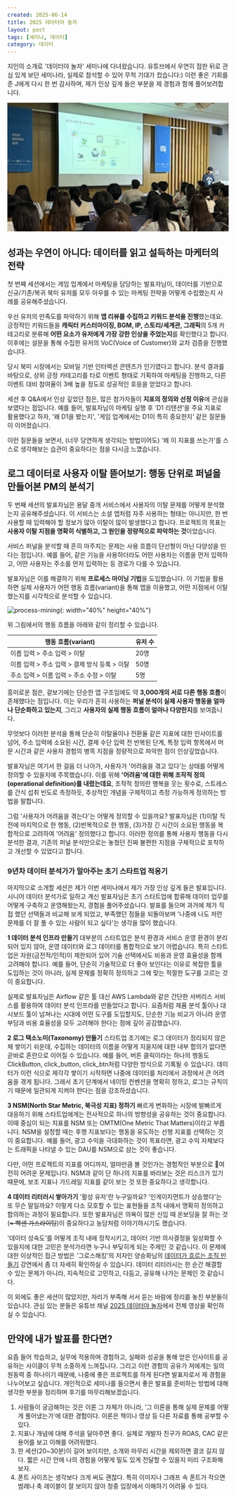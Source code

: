 ```yaml
---
created: 2025-06-14
title: 2025 데이터야 놀자
layout: post
tags: [세미나, 데이터]
category: 데이터
---
```


지인의 소개로 '데이터야 놀자' 세미나에 다녀왔습니다. 유튜브에서 우연히 접한 뒤로 관심 있게 보던 세미나라, 실제로 참석할 수 있어 무척 기대가 컸습니다:) 이런 좋은 기회를 준 J에게 다시 한 번 감사하며, 제가 인상 깊게 들은 부분을 제 경험과 함께 풀어보려합니다.

![dataya-nolja](https://github.com/kida0/kida0.github.io/blob/main/assets/images/data-ya-nolja.jpeg?raw=true)


## 성과는 우연이 아니다: 데이터를 읽고 설득하는 마케터의 전략

첫 번째 세션에서는 게임 업계에서 마케팅을 담당하는 발표자님이, 데이터를 기반으로 신규/기존/복귀 북미 유저를 모두 아우를 수 있는 마케팅 전략을 어떻게 수립했는지 사례를 공유해주셨습니다.

우선 유저의 만족도를 파악하기 위해 **앱 리뷰를 수집하고 키워드 분석을 진행**했는데요. 긍정적인 키워드들을 **캐릭터 커스터마이징, BGM, IP, 스토리/세계관, 그래픽**의 5개 카테고리로 분류해 **어떤 요소가 유저에게 가장 강한 인상을 주었는지**를 확인했다고 합니다. 이후에는 설문을 통해 수집한 유저의 VoC(Voice of Customer)와 교차 검증을 진행했습니다.

당시 북미 시장에서는 모바일 기반 인터렉션 콘텐츠가 인기였다고 합니다. 분석 결과를 바탕으로, 상위 긍정 카테고리를 타로 이벤트 형태로 기획하여 마케팅을 진행하고, 다른 이벤트 대비 참여율이 3배 높을 정도로 성공적인 호응을 얻었다고 합니다.

세션 후 Q&A에서 인상 깊었던 점은, 많은 참가자들이 **지표의 정의와 선정 이유**에 관심을 보였다는 점입니다. 예를 들어, 발표자님이 마케팅 실행 후 'D1 리텐션'을 주요 지표로 활용했다고 하자, '왜 D1을 봤는지', '게임 업계에서는 D1이 특히 중요한지' 같은 질문들이 이어졌습니다.

이런 질문들을 보면서, (너무 당연하게 생각되는 방법이어도) '왜 이 지표를 쓰는가'를 스스로 생각해보는 습관이 중요하다는 점을 다시금 느꼈습니다.


## 로그 데이터로 사용자 이탈 뜯어보기: 행동 단위로 퍼널을 만들어본 PM의 분석기

두 번째 세션의 발표자님은 용달 중개 서비스에서 사용자의 이탈 문제를 어떻게 분석했는지 공유해주셨습니다. 이 서비스는 소셜 앱처럼 자주 사용하는 형태는 아니지만, 한 번 사용할 때 입력해야 할 정보가 많아 이탈이 많이 발생했다고 합니다. 프로젝트의 목표는 **사용자 이탈 지점을 명확히 식별하고, 그 원인을 정량적으로 파악하는 것**이었습니다.

서비스 퍼널을 분석할 때 흔히 마주치는 문제는 사용 흐름이 단선형이 아닌 다양성을 띤다는 점입니다. 예를 들어, 같은 기능을 사용하더라도 어떤 사용자는 이름을 먼저 입력하고, 어떤 사용자는 주소를 먼저 입력하는 등 경로가 다를 수 있습니다.

발표자님은 이를 해결하기 위해 **프로세스 마이닝 기법**을 도입했습니다. 이 기법을 활용하면 실제 사용자가 어떤 행동 흐름(variant)을 통해 앱을 이용했고, 어떤 지점에서 이탈했는지를 시각적으로 분석할 수 있습니다. 

![process-mining](https://blog.bizspring.co.kr/wp-content/uploads/2024/10/process-mining1.png){: width="40%" height="40%"}

위 그림에서의 행동 흐름을 아래와 같이 정리할 수 있습니다.

|행동 흐름(variant)|유저 수|
|---|---|
|이름 입력 > 주소 입력 > 이탈|20명|
|이름 입력 > 주소 입력 > 결제 방식 등록 > 이탈|50명|
|주소 입력 > 이름 입력 > 주소 수정 > 이탈|5명|

흥미로운 점은, 겉보기에는 단순한 앱 구조임에도 약 **3,000개의 서로 다른 행동 흐름**이 존재했다는 점입니다. 이는 우리가 흔히 사용하는 **퍼널 분석이 실제 사용자 행동을 얼마나 단순화하고 있는지**, 그리고 **사용자의 실제 행동 흐름이 얼마나 다양한지**를 보여줍니다.

무엇보다 이러한 분석을 통해 단순히 이탈율이나 전환율 같은 지표에 대한 인사이트를 넘어, 주소 입력에 소요된 시간, 결제 수단 입력 전 반복된 단계, 특정 입력 항목에서 머문 시간과 같은 사용자 경험의 병목 지점을 정량적으로 파악한 점이 인상깊었습니다.

발표자님은 여기서 한 걸음 더 나아가, 사용자가 '어려움을 겪고 있다'는 상태를 어떻게 정의할 수 있을지에 주목했습니다. 이를 위해 **'어려움'에 대한 위해 조작적 정의(operational definition)를 내렸는데요**, 조작적 정의란 행복을 웃는 횟수로, 스트레스를 간식 섭취 빈도로 측정하듯, 추상적인 개념을 구체적이고 측정 가능하게 정의하는 방법을 말합니다.

그럼 '사용자가 어려움을 겪는다'는 어떻게 정의할 수 있을까요? 발표자님은 (1)이탈 직전에 마지막으로 한 행동, (2)반복적으로 한 행동, (3)가장 긴 시간이 소요된 행동을 복합적으로 고려하여 '어려움' 정의했다고 합니다. 이러한 정의를 통해 사용자 행동을 다시 분석한 결과, 기존의 퍼널 분석만으로는 놓쳤던 진짜 불편한 지점을 구체적으로 포착하고 개선할 수 있었다고 합니다.


### 9년차 데이터 분석가가 말아주는 초기 스타트업 적응기

마지막으로 소개할 세션은 제가 이번 세미나에서 제가 가장 인상 깊게 들은 발표입니다. 시니어 데이터 분석가로 일하고 계신 발표자님은 초기 스타트업에 합류해 데이터 업무를 어떻게 구축하고 운영해왔는지, 경험을 풀어주셨습니다. 발표를 들으며 과거에 제가 직접 했던 선택들과 비교해 보게 되었고, 부족했던 점들을 되돌아보며 '나중에 나도 저런 문제를 더 잘 풀 수 있는 사람이 되고 싶다'는 생각을 많이 했습니다.

**1  데이터 분석 인프라 만들기**
대부분의 스타트업은 분석 환경과 서비스 운영 환경이 분리되어 있지 않아, 운영 데이터와 로그 데이터를 통합적으로 보기 어렵습니다. 특히 스타트업은 자원(금전적/인적)이 제한되어 있어 기술 선택에서도 비용과 운영 효율성을 함께 고려해야 합니다. 예를 들어, 단순히 기술적으로 더 좋아 보인다는 이유로 복잡한 툴을 도입하는 것이 아니라, 실제 문제를 정확히 정의하고 그에 맞는 적절한 도구를 고르는 것이 중요합니다. 

실제로 발표자님은 Airflow 같은 툴 대신 AWS Lambda와 같은 간단한 서버리스 서비스를 활용하여 데이터 분석 인프라를 만들었다고 합니다. 요즘처럼 제품 분석 툴이나 대시보드 툴이 넘쳐나는 시대에 어떤 도구를 도입할지도, 단순한 기능 비교가 아니라 운영 부담과 비용 효율성을 모두 고려해야 한다는 점에 깊이 공감했습니다.

**2 로그 택소노미(Taxonomy) 만들기**
스타트업 초기에는 로그 데이터가 정리되지 않은 채 쌓이기 쉬운데, 수집하는 데이터의 이름을 어떻게 지을지에 대한 내부 합의가 없다면 곧바로 혼란으로 이어질 수 있습니다. 예를 들어, 버튼 클릭이라는 하나의 행동도 ClickButton, click_button, click_btn처럼 다양한 방식으로 기록될 수 있습니다. 데이터가 이런 식으로 제각각 쌓이기 시작하면 나중에 데이터를 처리에서 과정에서 큰 어려움을 겪게 됩니다. 그래서 초기 단계에서 네이밍 컨벤션을 명확히 정하고, 로그는 규칙이기 때문에 일관되게 지켜야 한다는 점을 강조하셨습니다.

**3 NSM(North Star Metric, 북극성 지표) 정하기**
빠르게 변화하는 시장에 발빠르게 대응하기 위해 스타트업에게는 전사적으로 하나의 방향성을 공유하는 것이 중요합니다. 이때 중심이 되는 지표를 NSM 또는 OMTM(One Metric That Matters)이라고 부릅니다. NSM을 설정할 때는 후행 지표보다는 행동을 유도하는 선행 지표를 선택하는 것이 중요합니다. 예를 들어, 광고 수익을 극대화하는 것이 목표라면, 광고 수익 자체보다는 트래픽을 나타낼 수 있는 DAU를 NSM으로 삼는 것이 좋습니다. 

다만, 어떤 프로젝트의 지표를 어디까지, 얼마만큼 볼 것인가는 경험적인 부분으로 여전히 어려운 문제입니다. NSM과 같이 단 하나의 지표를 바라보는 것은 리스크가 있기 때문에, 보조 지표나 가드레일 지표를 같이 보는 것 또한 중요하다고 생각합니다.

**4 데이터 리터러시 쌓아가기**
'활성 유저'란 누구일까요? '인게이지먼트가 상승했다'는 또 무슨 말일까요? 이렇게 다소 모호할 수 있는 표현들을 조직 내에서 명확히 정의하고 합의하는 과정이 필요합니다. 또한 발표자님은 의욕이 많은 신입 때 온보딩을 잘 하는 것(~~= 빡센 가스라이팅~~)이 중요하다고 농담처럼 이야기하시기도 했습니다.

'데이터 성숙도'를 어떻게 조직 내에 정착시키고, 데이터 기반 의사결정을 일상화할 수 있을지에 대한 고민은 분석가라면 누구나 부딪히게 되는 주제인 것 같습니다. 이 문제에 대한 이상적인 접근 방법은 '그로스해킹'의 저자인 양승화님의 [데이터가 흐르는 조직 만들기](https://www.youtube.com/watch?v=lG6gJGmEbew) 강연에서 좀 더 자세히 확인하실 수 있습니다. 데이터 리터러시는 한 순간 해결할 수 있는 문제가 아니라, 지속적으로 고민하고, 다듬고, 공유해 나가는 문제인 것 같습니다.

이 외에도 좋은 세션이 많았지만, 자리가 부족해 서서 듣는 바람에 정리를 놓친 부분들이 있습니다. 관심 있는 분들은 유튜브 채널 [2025 데이터야 놀자](https://www.youtube.com/@datayanolja/videos)에서 전체 영상을 확인하실 수 있습니다.


## 만약에 내가 발표를 한다면?
요즘 들어 학습하고, 실무에 적용하며 경험하고, 실패와 성공을 통해 얻은 인사이트를 공유하는 사이클이 무척 소중하게 느껴집니다. 그리고 이런 경험의 공유가 저에게는 일의 원동력 중 하나이기 때문에, 나중에 좋은 프로젝트를 하게 된다면 발표자로서 제 경험을 나누어보고 싶습니다. 개인적으로 세미나를 들으면서 좋은 발표를 준비하는 방법에 대해 생각한 부분을 정리하며 후기를 마무리해보겠습니다.

1. 사람들이 궁금해하는 것은 이론 그 자체가 아니라, ‘그 이론을 통해 실제 문제를 어떻게 풀어냈는가’에 대한 경험이다. 이론은 책이나 영상 등 다른 자료를 통해 공부할 수 있다.
2. 지표나 개념에 대해 주석을 달아주면 좋다. 실제로 개발자 친구가 ROAS, CAC 같은 용어를 보고 이해를 어려워했다.
3. 한 세션(20~30분)이 길어 보이지만, 소개와 마무리 시간을 제외하면 결코 길지 않다. 짧은 시간 안에 나의 경험을 어떻게 밀도 있게 전달할 수 있을지 미리 구조화해보자.
4. 폰트 사이즈는 생각보다 크게 써도 괜찮다. 특히 이미지나 그래프 속 폰트가 작으면 범례나 축 레이블이 잘 보이지 않아 청중 입장에서 이해하기 어려울 수 있다.
